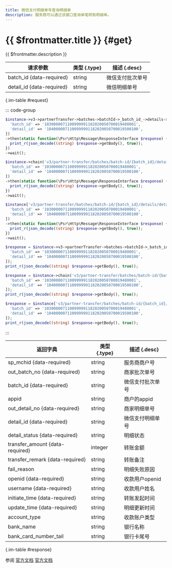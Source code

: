 ```yaml
---
title: 微信支付明细单号查询明细单
description: 服务商可以通过该接口查询单笔转账明细单。
---
```


# {{ $frontmatter.title }} {#get}

{{ $frontmatter.description }}

| 请求参数 | 类型 {.type} | 描述 {.desc}
| --- | --- | ---
| batch_id {data-required} | string | 微信支付批次单号
| detail_id {data-required} | string | 微信明细单号

{.im-table #request}

::: code-group

```php [异步纯链式]
$instance->v3->partnerTransfer->batches->batchId->_batch_id_->details->detailId->_detail_id_->getAsync([
  'batch_id' => '1030000071100999991182020050700019480001',
  'detail_id' => '1040000071100999991182020050700019500100',
])
->then(static function(\Psr\Http\Message\ResponseInterface $response) {
  print_r(json_decode((string) $response->getBody(), true));
})
->wait();
```

```php [异步声明式]
$instance->chain('v3/partner-transfer/batches/batch-id/{batch_id}/details/detail-id/{detail_id}')->getAsync([
  'batch_id' => '1030000071100999991182020050700019480001',
  'detail_id' => '1040000071100999991182020050700019500100',
])
->then(static function(\Psr\Http\Message\ResponseInterface $response) {
  print_r(json_decode((string) $response->getBody(), true));
})
->wait();
```

```php [异步属性式]
$instance['v3/partner-transfer/batches/batch-id/{batch_id}/details/detail-id/{detail_id}']->getAsync([
  'batch_id' => '1030000071100999991182020050700019480001',
  'detail_id' => '1040000071100999991182020050700019500100',
])
->then(static function(\Psr\Http\Message\ResponseInterface $response) {
  print_r(json_decode((string) $response->getBody(), true));
})
->wait();
```

```php [同步纯链式]
$response = $instance->v3->partnerTransfer->batches->batchId->_batch_id_->details->detailId->_detail_id_->get([
  'batch_id' => '1030000071100999991182020050700019480001',
  'detail_id' => '1040000071100999991182020050700019500100',
]);
print_r(json_decode((string) $response->getBody(), true));
```

```php [同步声明式]
$response = $instance->chain('v3/partner-transfer/batches/batch-id/{batch_id}/details/detail-id/{detail_id}')->get([
  'batch_id' => '1030000071100999991182020050700019480001',
  'detail_id' => '1040000071100999991182020050700019500100',
]);
print_r(json_decode((string) $response->getBody(), true));
```

```php [同步属性式]
$response = $instance['v3/partner-transfer/batches/batch-id/{batch_id}/details/detail-id/{detail_id}']->get([
  'batch_id' => '1030000071100999991182020050700019480001',
  'detail_id' => '1040000071100999991182020050700019500100',
]);
print_r(json_decode((string) $response->getBody(), true));
```

:::

| 返回字典 | 类型 {.type} | 描述 {.desc}
| --- | --- | ---
| sp_mchid {data-required} | string | 服务商商户号
| out_batch_no {data-required} | string | 商家批次单号
| batch_id {data-required} | string | 微信支付批次单号
| appid | string | 商户的appid
| out_detail_no {data-required} | string | 商家明细单号
| detail_id {data-required} | string | 微信支付明细单号
| detail_status {data-required} | string | 明细状态
| transfer_amount {data-required} | integer | 转账金额
| transfer_remark {data-required} | string | 转账备注
| fail_reason | string | 明细失败原因
| openid {data-required} | string | 收款用户openid
| username {data-required} | string | 收款用户姓名
| initiate_time {data-required} | string | 转账发起时间
| update_time {data-required} | string | 明细更新时间
| account_type | string | 收款账户类型
| bank_name | string | 银行名称
| bank_card_number_tail | string | 银行卡尾号

{.im-table #response}

参阅 [官方文档](https://pay.weixin.qq.com/wiki/doc/apiv3_partner/Offline/apis/chapter4_1_8.shtml) [官方文档](https://pay.weixin.qq.com/wiki/doc/apiv3/wxpay/pay/transfer_partner/chapter3_3.shtml)

